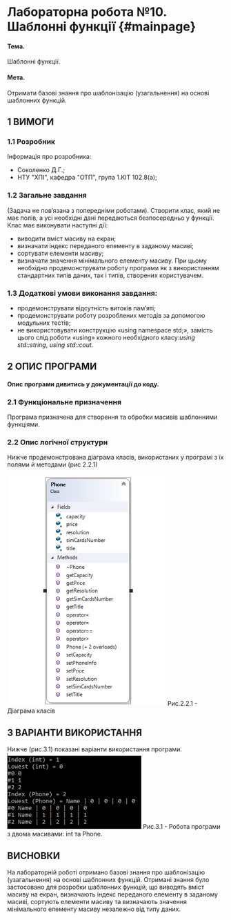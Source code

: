 ﻿# Лабораторна робота №10. Шаблонні функції {#mainpage}

#### Тема. 
Шаблонні функції.

#### Мета. 
Отримати базові знання про шаблонізацію (узагальнення) на основі шаблонних функцій.

## 1 ВИМОГИ
### 1.1 Розробник
Інформація про розробника:
- Соколенко Д.Г.;
- НТУ "ХПІ", кафедра "ОТП", група 1.КІТ 102.8(а);
### 1.2 Загальне завдання
(Задача не пов’язана з попередніми роботами).
Створити клас, який не має полів, а усі необхідні дані передаються безпосередньо у функції.
Клас має виконувати наступні дії:
- виводити вміст масиву на екран;
- визначати індекс переданого елементу в заданому масиві;
- сортувати елементи масиву;
- визначати значення мінімального елементу масиву.
При цьому необхідно продемонструвати роботу програми як з використанням стандартних типів даних,
так і типів, створених користувачем.

### 1.3 Додаткові умови виконання завдання:
- продемонструвати відсутність витоків пам’яті;
- продемонструвати роботу розроблених методів за допомогою модульних тестів;
- не використовувати конструкцію «using namespace std;», замість цього слід роботи «using» кожного 
необхідного класу:_using std::string_, _using std::cout_.

## 2 ОПИС ПРОГРАМИ

#### Опис програми дивитись у документації до коду.

### 2.1 Функціональне призначення
Програма призначена для створення та обробки масивів шаблонними функціями.

### 2.2 Опис логічної структури
Нижче продемонстрована діаграма класів, використаних у програмі з їх 
полями й методами (рис 2.2.1)

![](https://raw.githubusercontent.com/cpp-khpi/kit1028a/master/sokolenko-dmytro/doc/sokolenko10/images/2%20-%20Class%20diagram.jpg)
Рис.2.2.1 - Діаграма класів

## 3 ВАРІАНТИ ВИКОРИСТАННЯ

Нижче (рис.3.1) показані варіанти використання програми.
![](https://raw.githubusercontent.com/cpp-khpi/kit1028a/master/sokolenko-dmytro/doc/sokolenko10/images/1%20-%20Work%20program.jpg)
Рис.3.1 - Робота програми з двома масивами: int та Phone.


## ВИСНОВКИ

На лабораторній роботі отримано базові знання про шаблонізацію (узагальнення)
на основі шаблонних функцій. Отримані знання було застосовано для розробки шаблонних
функцій, що виводять вміст масиву на екран, визначають індекс переданого елементу в 
заданому масиві, сортують елементи масиву та визначають значення мінімального елементу масиву
незалежно від типу даних.